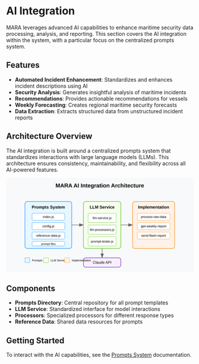 # AI Integration

MARA leverages advanced AI capabilities to enhance maritime security data processing, analysis, and reporting. This section covers the AI integration within the system, with a particular focus on the centralized prompts system.

## Features

- **Automated Incident Enhancement**: Standardizes and enhances incident descriptions using AI
- **Security Analysis**: Generates insightful analysis of maritime incidents
- **Recommendations**: Provides actionable recommendations for vessels
- **Weekly Forecasting**: Creates regional maritime security forecasts
- **Data Extraction**: Extracts structured data from unstructured incident reports

## Architecture Overview

The AI integration is built around a centralized prompts system that standardizes interactions with large language models (LLMs). This architecture ensures consistency, maintainability, and flexibility across all AI-powered features.

![AI System Architecture](/images/ai-architecture.svg)

## Components

- **Prompts Directory**: Central repository for all prompt templates
- **LLM Service**: Standardized interface for model interactions
- **Processors**: Specialized processors for different response types
- **Reference Data**: Shared data resources for prompts

## Getting Started

To interact with the AI capabilities, see the [Prompts System](./prompts-system) documentation.
